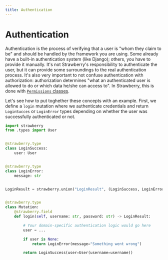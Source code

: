 ```yaml
---
title: Authentication
---
```


# Authentication

Authentication is the process of verifying that a user is "whom they claim to be" and
should be handled by the framework you are using. Some already have a built-in
authentication system (like Django); others, you have to provide it manually. It's not
Strawberry's responsibility to authenticate the user, but it can provide some
surroundings to the real authentication process. It's also very important to not confuse
authentication with authorization: authorization determines "what an authenticated user
is allowed to do or which data he/she can access to". In Strawberry, this is done with
[`Permissions` classes](./permissions.md).

Let's see how to put toghether these concepts with an example. First, we define a `login`
mutation where we authenticate credentials and return `LoginSucces` or `LoginError` types
depending on whether the user was successfully authenticated or not.

```python
import strawberry
from .types import User


@strawberry.type
class LoginSuccess:
    user: User


@strawberry.type
class LoginError:
    message: str


LoginResult = strawberry.union("LoginResult", (LoginSuccess, LoginError))


@strawberry.type
class Mutation:
    @strawberry.field
    def login(self, username: str, password: str) -> LoginResult:

        # Your domain-specific authentication logic would go here
        user = ...

        if user is None:
            return LoginError(message="Something went wrong")

        return LoginSuccess(user=User(username=username))
```
